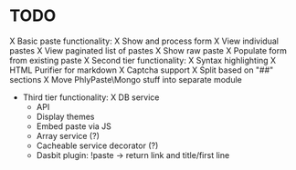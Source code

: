 # TODO

X Basic paste functionality:
  X Show and process form
  X View individual pastes
  X View paginated list of pastes
  X Show raw paste
  X Populate form from existing paste
X Second tier functionality:
  X Syntax highlighting
    X HTML Purifier for markdown
  X Captcha support
  X Split based on "##" sections
  X Move PhlyPaste\Mongo stuff into separate module
- Third tier functionality:
  X DB service
  - API
  - Display themes
  - Embed paste via JS
  - Array service (?)
  - Cacheable service decorator (?)
  - Dasbit plugin: !paste <id> -> return link and title/first line
